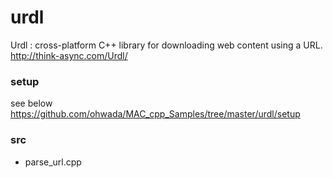 urdl
===============

Urdl :
cross-platform C++ library for downloading web content using a URL.  
http://think-async.com/Urdl/  


### setup  
see below   
https://github.com/ohwada/MAC_cpp_Samples/tree/master/urdl/setup  


### src
- parse_url.cpp  


